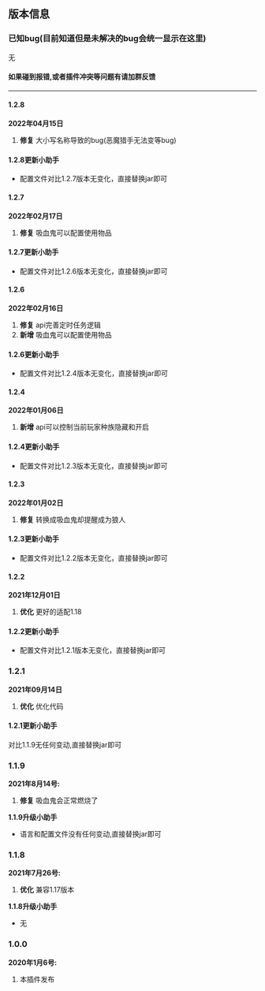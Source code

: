 ## 版本信息

### 已知bug(目前知道但是未解决的bug会统一显示在这里)
无
#### 如果碰到报错,或者插件冲突等问题有请加群反馈

------------
#### 1.2.8
**2022年04月15日**
1. **修复** 大小写名称导致的bug(恶魔猎手无法变等bug)

#### 1.2.8更新小助手
- 配置文件对比1.2.7版本无变化，直接替换jar即可

#### 1.2.7
**2022年02月17日**
1. **修复** 吸血鬼可以配置使用物品

#### 1.2.7更新小助手
- 配置文件对比1.2.6版本无变化，直接替换jar即可

#### 1.2.6
**2022年02月16日**
1. **修复** api完善定时任务逻辑
2. **新增** 吸血鬼可以配置使用物品

#### 1.2.6更新小助手
- 配置文件对比1.2.4版本无变化，直接替换jar即可

#### 1.2.4
**2022年01月06日**
1. **新增** api可以控制当前玩家种族隐藏和开启

#### 1.2.4更新小助手
- 配置文件对比1.2.3版本无变化，直接替换jar即可

#### 1.2.3
**2022年01月02日**
1. **修复** 转换成吸血鬼却提醒成为狼人

#### 1.2.3更新小助手
- 配置文件对比1.2.2版本无变化，直接替换jar即可

#### 1.2.2
**2021年12月01日**
1. **优化** 更好的适配1.18

#### 1.2.2更新小助手
- 配置文件对比1.2.1版本无变化，直接替换jar即可

### 1.2.1
**2021年09月14日**
1. **优化** 优化代码

#### 1.2.1更新小助手
对比1.1.9无任何变动,直接替换jar即可

### 1.1.9
**2021年8月14号:**
1. **修复** 吸血鬼会正常燃烧了

**1.1.9升级小助手**
- 语言和配置文件没有任何变动,直接替换jar即可

### 1.1.8
**2021年7月26号:**
1. **优化** 兼容1.17版本

**1.1.8升级小助手**
- 无

### 1.0.0
**2020年1月6号:**
1. 本插件发布